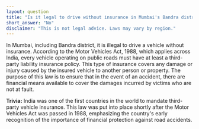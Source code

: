 ```yaml
---
layout: question
title: "Is it legal to drive without insurance in Mumbai's Bandra district?"
short_answer: "No"
disclaimer: "This is not legal advice. Laws may vary by region."
---
```


In Mumbai, including Bandra district, it is illegal to drive a vehicle without insurance. According to the Motor Vehicles Act, 1988, which applies across India, every vehicle operating on public roads must have at least a third-party liability insurance policy. This type of insurance covers any damage or injury caused by the insured vehicle to another person or property. The purpose of this law is to ensure that in the event of an accident, there are financial means available to cover the damages incurred by victims who are not at fault.

**Trivia:** India was one of the first countries in the world to mandate third-party vehicle insurance. This law was put into place shortly after the Motor Vehicles Act was passed in 1988, emphasizing the country's early recognition of the importance of financial protection against road accidents.
